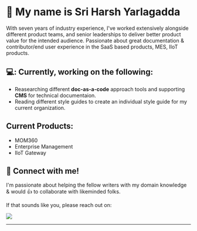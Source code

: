 # 👋 My name is Sri Harsh Yarlagadda

<p>With seven years of industry experience, I've worked extensively alongside different product teams, and senior leaderships to deliver better product value for the intended audience. Passionate about great documentation & contributor/end user experience in the SaaS based products, MES, IIoT products. </p>

## 💻: Currently, working on the following:

- Reasearching different **doc-as-a-code** approach tools and supporting **CMS** for technical documentaion.
- Reading different style guides to create an individual style guide for my current organization.

## Current Products:

- MOM360
- Enterprise Management
- IIoT Gateway
  
## 🔌 Connect with me! 

I'm passionate about helping the fellow writers with my domain knowledge & would 👍 to collaborate with likeminded folks.

If that sounds like you, please reach out on: 

<a href="https://www.linkedin.com/in/yarlagadda-sriharsh-389b50bb/">
  <img src="https://img.shields.io/badge/LinkedIn-0077B5?style=for-the-badge&logo=linkedin&logoColor=white" />
</a>

---

